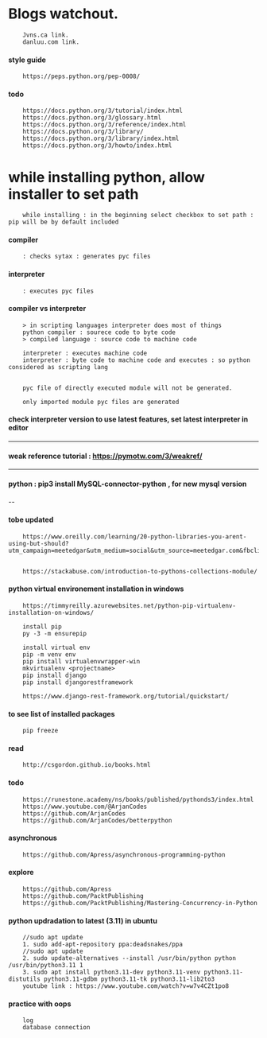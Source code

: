 # Blogs watchout.  

        Jvns.ca link.   
        danluu.com link. 


#### style guide

        https://peps.python.org/pep-0008/

#### todo

        https://docs.python.org/3/tutorial/index.html
        https://docs.python.org/3/glossary.html
        https://docs.python.org/3/reference/index.html
        https://docs.python.org/3/library/
        https://docs.python.org/3/library/index.html
        https://docs.python.org/3/howto/index.html


# while installing python, allow installer to set path

        while installing : in the beginning select checkbox to set path : pip will be by default included

#### compiler

        : checks sytax : generates pyc files

#### interpreter

        : executes pyc files

#### compiler vs interpreter
        
        > in scripting languages interpreter does most of things
        python compiler : sourece code to byte code        
        > compiled language : source code to machine code
        
        interpreter : executes machine code
        interpreter : byte code to machine code and executes : so python considered as scripting lang


        pyc file of directly executed module will not be generated.

        only imported module pyc files are generated



#### check interpreter version to use latest features, set latest interpreter in editor


---
#### weak reference tutorial : https://pymotw.com/3/weakref/


---
#### python  : pip3 install MySQL-connector-python , for new mysql version


--

#### tobe updated 

        https://www.oreilly.com/learning/20-python-libraries-you-arent-using-but-should?utm_campaign=meetedgar&utm_medium=social&utm_source=meetedgar.com&fbclid=IwAR3SHG_fg539fzxmJC9vPA1B_wIOIyPfrQb4uliTAh1Kj2sh_BeVgclq0jw


        https://stackabuse.com/introduction-to-pythons-collections-module/
        
        
#### python virtual environement installation in windows

        https://timmyreilly.azurewebsites.net/python-pip-virtualenv-installation-on-windows/

        install pip 
        py -3 -m ensurepip

        install virtual env
        pip -m venv env
        pip install virtualenvwrapper-win
        mkvirtualenv <projectname>
        pip install django
        pip install djangorestframework
        
        https://www.django-rest-framework.org/tutorial/quickstart/
        
#### to see list of installed packages

        pip freeze

#### read

        http://csgordon.github.io/books.html
        
#### todo

        https://runestone.academy/ns/books/published/pythonds3/index.html
        https://www.youtube.com/@ArjanCodes
        https://github.com/ArjanCodes
        https://github.com/ArjanCodes/betterpython


#### asynchronous 
        
        https://github.com/Apress/asynchronous-programming-python
        
#### explore

        https://github.com/Apress
        https://github.com/PacktPublishing
        https://github.com/PacktPublishing/Mastering-Concurrency-in-Python

#### python updradation to latest (3.11) in ubuntu
        //sudo apt update
        1. sudo add-apt-repository ppa:deadsnakes/ppa
        //sudo apt update
        2. sudo update-alternatives --install /usr/bin/python python /usr/bin/python3.11 1
        3. sudo apt install python3.11-dev python3.11-venv python3.11-distutils python3.11-gdbm python3.11-tk python3.11-lib2to3
        youtube link : https://www.youtube.com/watch?v=w7v4CZt1po8

#### practice with oops

        log
        database connection
